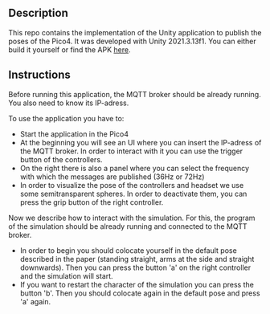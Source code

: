 ## Description

This repo contains the implementation of the Unity application to publish the poses of the Pico4. It was developed with Unity 2021.3.13f1. You can either build it yourself or find the APK [here](Build/PicoPoses.apk).

## Instructions


Before running this application, the MQTT broker should be already running. You also need to know its IP-adress.

To use the application you have to:
- Start the application in the Pico4
- At the beginning you will see an UI where you can insert the IP-adress of the MQTT broker. In order to interact with it you can use the trigger button of the controllers.
- On the right there is also a panel where you can select the frequency with which the messages are published (36Hz or 72Hz)
- In order to visualize the pose of the controllers and headset we use some semitransparent spheres. In order to deactivate them, you can press the grip button of the right controller.

Now we describe how to interact with the simulation. For this, the program of the simulation should be already running and connected to the MQTT broker.
- In order to begin you should colocate yourself in the default pose described in the paper (standing straight, arms at the side and straight downwards). Then you can press the button 'a' on the right controller and the simulation will start.
- If you want to restart the character of the simulation you can press the button 'b'. Then you should colocate again in the default pose and press 'a' again.


